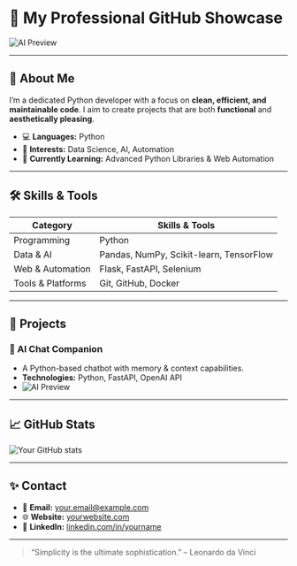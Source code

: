 # 🌌 My Professional GitHub Showcase

![AI Preview](https://media.giphy.com/media/xT0GqssRweIhlz209i/giphy.gif)

---

## 👋 About Me
I’m a dedicated Python developer with a focus on **clean, efficient, and maintainable code**. I aim to create projects that are both **functional** and **aesthetically pleasing**.

- 💻 **Languages:** Python  
- 🎨 **Interests:** Data Science, AI, Automation  
- 🌱 **Currently Learning:** Advanced Python Libraries & Web Automation  

---

## 🛠️ Skills & Tools

| Category         | Skills & Tools                     |
|-----------------|----------------------------------|
| Programming      | Python                             |
| Data & AI        | Pandas, NumPy, Scikit-learn, TensorFlow |
| Web & Automation | Flask, FastAPI, Selenium          |
| Tools & Platforms| Git, GitHub, Docker               |

---

## 📂 Projects

### **🧠 AI Chat Companion**
- A Python-based chatbot with memory & context capabilities.
- **Technologies:** Python, FastAPI, OpenAI API
- ![AI Preview](https://media.giphy.com/media/xT0GqssRweIhlz209i/giphy.gif)

---

## 📈 GitHub Stats
![Your GitHub stats](https://github-readme-stats.vercel.app/api?username=yourusername&show_icons=true&theme=radical)

---

## ✨ Contact
- 📧 **Email:** your.email@example.com  
- 🌐 **Website:** [yourwebsite.com](https://yourwebsite.com)  
- 💼 **LinkedIn:** [linkedin.com/in/yourname](https://linkedin.com/in/yourname)

---

> “Simplicity is the ultimate sophistication.” – Leonardo da Vinci
